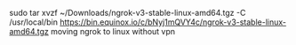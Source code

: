  sudo tar xvzf ~/Downloads/ngrok-v3-stable-linux-amd64.tgz -C /usr/local/bin
 https://bin.equinox.io/c/bNyj1mQVY4c/ngrok-v3-stable-linux-amd64.tgz
 moving ngrok to linux without vpn
